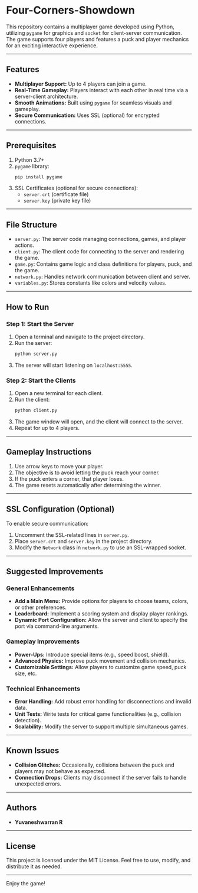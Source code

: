 # Four-Corners-Showdown

This repository contains a multiplayer game developed using Python, utilizing `pygame` for graphics and `socket` for client-server communication. The game supports four players and features a puck and player mechanics for an exciting interactive experience.

---

## Features
- **Multiplayer Support:** Up to 4 players can join a game.
- **Real-Time Gameplay:** Players interact with each other in real time via a server-client architecture.
- **Smooth Animations:** Built using `pygame` for seamless visuals and gameplay.
- **Secure Communication:** Uses SSL (optional) for encrypted connections.

---

## Prerequisites

1. Python 3.7+
2. `pygame` library:
   ```bash
   pip install pygame
   ```
3. SSL Certificates (optional for secure connections):
   - `server.crt` (certificate file)
   - `server.key` (private key file)

---

## File Structure

- `server.py`: The server code managing connections, games, and player actions.
- `client.py`: The client code for connecting to the server and rendering the game.
- `game.py`: Contains game logic and class definitions for players, puck, and the game.
- `network.py`: Handles network communication between client and server.
- `variables.py`: Stores constants like colors and velocity values.

---

## How to Run

### Step 1: Start the Server
1. Open a terminal and navigate to the project directory.
2. Run the server:
   ```bash
   python server.py
   ```
3. The server will start listening on `localhost:5555`.

### Step 2: Start the Clients
1. Open a new terminal for each client.
2. Run the client:
   ```bash
   python client.py
   ```
3. The game window will open, and the client will connect to the server.
4. Repeat for up to 4 players.

---

## Gameplay Instructions

1. Use arrow keys to move your player.
2. The objective is to avoid letting the puck reach your corner.
3. If the puck enters a corner, that player loses.
4. The game resets automatically after determining the winner.

---

## SSL Configuration (Optional)

To enable secure communication:
1. Uncomment the SSL-related lines in `server.py`.
2. Place `server.crt` and `server.key` in the project directory.
3. Modify the `Network` class in `network.py` to use an SSL-wrapped socket.

---

## Suggested Improvements

### General Enhancements
- **Add a Main Menu:** Provide options for players to choose teams, colors, or other preferences.
- **Leaderboard:** Implement a scoring system and display player rankings.
- **Dynamic Port Configuration:** Allow the server and client to specify the port via command-line arguments.

### Gameplay Improvements
- **Power-Ups:** Introduce special items (e.g., speed boost, shield).
- **Advanced Physics:** Improve puck movement and collision mechanics.
- **Customizable Settings:** Allow players to customize game speed, puck size, etc.

### Technical Enhancements
- **Error Handling:** Add robust error handling for disconnections and invalid data.
- **Unit Tests:** Write tests for critical game functionalities (e.g., collision detection).
- **Scalability:** Modify the server to support multiple simultaneous games.

---

## Known Issues
- **Collision Glitches:** Occasionally, collisions between the puck and players may not behave as expected.
- **Connection Drops:** Clients may disconnect if the server fails to handle unexpected errors.

---

## Authors
- **Yuvaneshwarran R**

---

## License
This project is licensed under the MIT License. Feel free to use, modify, and distribute it as needed.

---

Enjoy the game!
